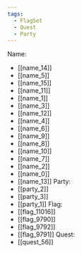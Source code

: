 ```yaml
---
tags:
  - FlagSet
  - Quest
  - Party
---
```

Name:
- [[name_14]]
- [[name_5]]
- [[name_15]]
- [[name_11]]
- [[name_1]]
- [[name_3]]
- [[name_12]]
- [[name_4]]
- [[name_6]]
- [[name_9]]
- [[name_8]]
- [[name_10]]
- [[name_7]]
- [[name_2]]
- [[name_0]]
- [[name_13]]
Party:
- [[party_2]]
- [[party_3]]
- [[party_1]]
Flag:
- [[flag_11016]]
- [[flag_9790]]
- [[flag_9792]]
- [[flag_9791]]
Quest:
- [[quest_56]]
